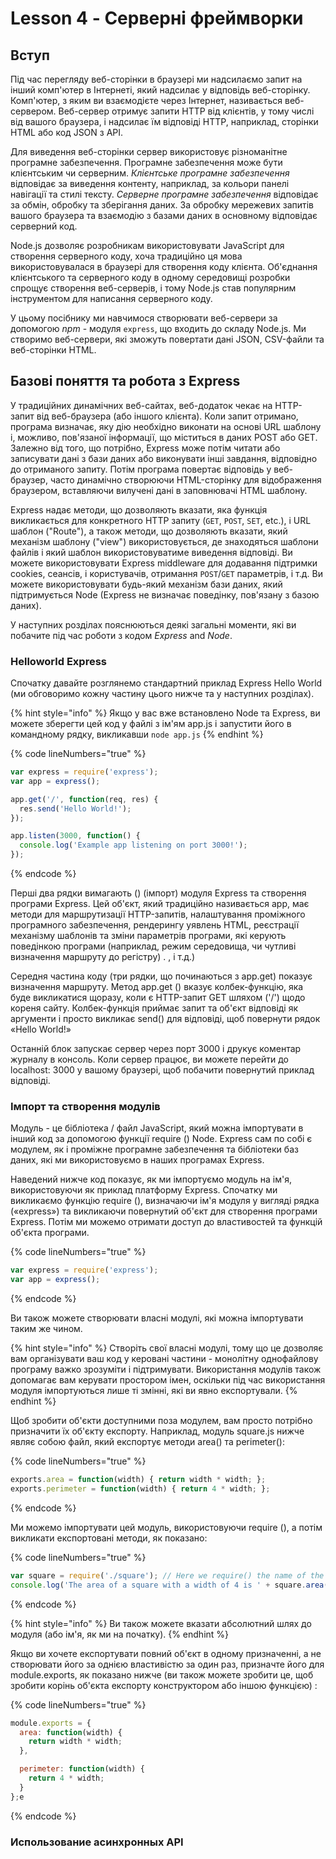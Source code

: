 # Lesson 4 - Серверні фреймворки

## Вступ

Під час перегляду веб-сторінки в браузері ми надсилаємо запит на інший комп'ютер в Інтернеті, який надсилає у відповідь веб-сторінку. Комп'ютер, з яким ви взаємодієте через Інтернет, називається веб-сервером. Веб-сервер отримує запити HTTP від клієнтів, у тому числі від вашого браузера, і надсилає їм відповіді HTTP, наприклад, сторінки HTML або код JSON з API.

Для виведення веб-сторінки сервер використовує різноманітне програмне забезпечення. Програмне забезпечення може бути клієнтським чи серверним. _Клієнтське програмне забезпечення_ відповідає за виведення контенту, наприклад, за кольори панелі навігації та стилі тексту. _Серверне програмне забезпечення_ відповідає за обмін, обробку та зберігання даних. За обробку мережевих запитів вашого браузера та взаємодію з базами даних в основному відповідає серверний код.

Node.js дозволяє розробникам використовувати JavaScript для створення серверного коду, хоча традиційно ця мова використовувалася в браузері для створення коду клієнта. Об'єднання клієнтського та серверного коду в одному середовищі розробки спрощує створення веб-серверів, і тому Node.js став популярним інструментом для написання серверного коду.

У цьому посібнику ми навчимося створювати веб-сервери за допомогою _npm_ - модуля `express`, що входить до складу Node.js. Ми створимо веб-сервери, які зможуть повертати дані JSON, CSV-файли та веб-сторінки HTML.

## Базові поняття та робота з Express

У традиційних динамічних веб-сайтах, веб-додаток чекає на HTTP-запит від веб-браузера (або іншого клієнта). Коли запит отримано, програма визначає, яку дію необхідно виконати на основі URL шаблону і, можливо, пов'язаної інформації, що міститься в даних POST або GET. Залежно від того, що потрібно, Express може потім читати або записувати дані з бази даних або виконувати інші завдання, відповідно до отриманого запиту. Потім програма повертає відповідь у веб-браузер, часто динамічно створюючи HTML-сторінку для відображення браузером, вставляючи вилучені дані в заповнювачі HTML шаблону.

Express надає методи, що дозволяють вказати, яка функція викликається для конкретного HTTP запиту (`GET`, `POST`, `SET`, etc.), і URL шаблон ("Route"), а також методи, що дозволяють вказати, який механізм шаблону ("view") використовується, де знаходяться шаблони файлів і який шаблон використовуватиме виведення відповіді. Ви можете використовувати Express middleware для додавання підтримки cookies, сеансів, і користувачів, отримання `POST`/`GET` параметрів, і т.д. Ви можете використовувати будь-який механізм бази даних, який підтримується Node (Express не визначає поведінку, пов'язану з базою даних).

У наступних розділах пояснюються деякі загальні моменти, які ви побачите під час роботи з кодом _Express_ and _Node_.

### Helloworld Express <a href="#helloworld_express" id="helloworld_express"></a>

Спочатку давайте розглянемо стандартний приклад Express Hello World (ми обговоримо кожну частину цього нижче та у наступних розділах).

{% hint style="info" %}
Якщо у вас вже встановлено Node та Express, ви можете зберегти цей код у файлі з ім'ям app.js і запустити його в командному рядку, викликавши `node app.js`
{% endhint %}

{% code lineNumbers="true" %}
```javascript
var express = require('express');
var app = express();

app.get('/', function(req, res) {
  res.send('Hello World!');
});

app.listen(3000, function() {
  console.log('Example app listening on port 3000!');
});
```
{% endcode %}

Перші два рядки вимагають () (імпорт) модуля Express та створення програми Express. Цей об'єкт, який традиційно називається app, має методи для маршрутизації HTTP-запитів, налаштування проміжного програмного забезпечення, рендерингу уявлень HTML, реєстрації механізму шаблонів та зміни параметрів програми, які керують поведінкою програми (наприклад, режим середовища, чи чутливі визначення маршруту до регістру) . , і т.д.)

Середня частина коду (три рядки, що починаються з app.get) показує визначення маршруту. Метод app.get () вказує колбек-функцію, яка буде викликатися щоразу, коли є HTTP-запит GET шляхом ('/') щодо кореня сайту. Колбек-функція приймає запит та об'єкт відповіді як аргументи і просто викликає send() для відповіді, щоб повернути рядок «Hello World!»

Останній блок запускає сервер через порт 3000 і друкує коментар журналу в консоль. Коли сервер працює, ви можете перейти до localhost: 3000 у вашому браузері, щоб побачити повернутий приклад відповіді.

### Імпорт та створення модулів

Модуль - це бібліотека / файл JavaScript, який можна імпортувати в інший код за допомогою функції require () Node. Express сам по собі є модулем, як і проміжне програмне забезпечення та бібліотеки баз даних, які ми використовуємо в наших програмах Express.

Наведений нижче код показує, як ми імпортуємо модуль на ім'я, використовуючи як приклад платформу Express. Спочатку ми викликаємо функцію require (), визначаючи ім'я модуля у вигляді рядка («express») та викликаючи повернутий об'єкт для створення програми Express. Потім ми можемо отримати доступ до властивостей та функцій об'єкта програми.

{% code lineNumbers="true" %}
```javascript
var express = require('express');
var app = express();
```
{% endcode %}

Ви також можете створювати власні модулі, які можна імпортувати таким же чином.

{% hint style="info" %}
Створіть свої власні модулі, тому що це дозволяє вам організувати ваш код у керовані частини - монолітну однофайлову програму важко зрозуміти і підтримувати. Використання модулів також допомагає вам керувати простором імен, оскільки під час використання модуля імпортуються лише ті змінні, які ви явно експортували.
{% endhint %}

Щоб зробити об'єкти доступними поза модулем, вам просто потрібно призначити їх об'єкту експорту. Наприклад, модуль square.js нижче являє собою файл, який експортує методи area() та perimeter():

{% code lineNumbers="true" %}
```javascript
exports.area = function(width) { return width * width; };
exports.perimeter = function(width) { return 4 * width; };
```
{% endcode %}

Ми можемо імпортувати цей модуль, використовуючи require (), а потім викликати експортовані методи, як показано:

{% code lineNumbers="true" %}
```javascript
var square = require('./square'); // Here we require() the name of the file without the (optional) .js file extension
console.log('The area of a square with a width of 4 is ' + square.area(4));
```
{% endcode %}

{% hint style="info" %}
Ви також можете вказати абсолютний шлях до модуля (або ім'я, як ми на початку).
{% endhint %}

Якщо ви хочете експортувати повний об'єкт в одному призначенні, а не створювати його за однією властивістю за один раз, призначте його для module.exports, як показано нижче (ви також можете зробити це, щоб зробити корінь об'єкта експорту конструктором або іншою функцією) :

{% code lineNumbers="true" %}
```javascript
module.exports = {
  area: function(width) {
    return width * width;
  },

  perimeter: function(width) {
    return 4 * width;
  }
};e
```
{% endcode %}

### Использование асинхронных API <a href="#ispolzovanie_asinkhronnykh_api" id="ispolzovanie_asinkhronnykh_api"></a>

